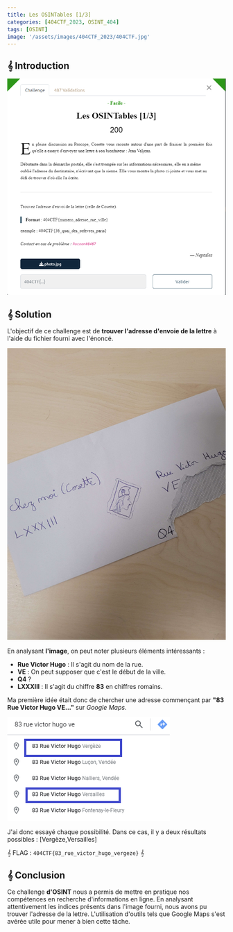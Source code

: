 ```yaml
---
title: Les OSINTables [1/3]
categories: [404CTF_2023, OSINT_404]
tags: [OSINT]
image: '/assets/images/404CTF_2023/404CTF.jpg'
---
```


## 𝄞 Introduction

![Intro](/assets/images/404CTF_2023/OSINT/Les_OSINTables_1/intro.png)


## 𝄞 Solution

L'objectif de ce challenge est de **trouver l'adresse d'envoie de la lettre** à l'aide du fichier fourni avec l'énoncé.

![Image](/assets/images/404CTF_2023/OSINT/Les_OSINTables_1/image.png)

En analysant **l'image**, on peut noter plusieurs éléments intéressants :

- **Rue Victor Hugo** : Il s'agit du nom de la rue.
- **VE** : On peut supposer que c'est le début de la ville.
- **Q4** ?
- **LXXXIII** : Il s'agit du chiffre **83** en chiffres romains.

Ma première idée était donc de chercher une adresse commençant par **"83 Rue Victor Hugo VE..."** sur *Google Maps*.

![Maps](/assets/images/404CTF_2023/OSINT/Les_OSINTables_1/maps.png)

J'ai donc essayé chaque possibilité. Dans ce cas, il y a deux résultats possibles : [Vergèze,Versailles]
 

𝄞 FLAG : `404CTF{83_rue_victor_hugo_vergeze}` 𝄞

## 𝄞 Conclusion
Ce challenge **d'OSINT** nous a permis de mettre en pratique nos compétences en recherche d'informations en ligne. En analysant attentivement les indices présents dans l'image fourni, nous avons pu trouver l'adresse de la lettre. L'utilisation d'outils tels que Google Maps s'est avérée utile pour mener à bien cette tâche.





